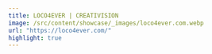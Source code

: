 ```yaml
---
title: LOCO4EVER | CREATIVISION
image: /src/content/showcase/_images/loco4ever.com.webp
url: "https://loco4ever.com/"
highlight: true
---
```


